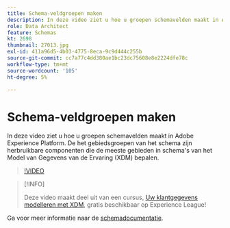 ```yaml
---
title: Schema-veldgroepen maken
description: In deze video ziet u hoe u groepen schemavelden maakt in Adobe Experience Platform. De het gebiedsgroepen van het schema zijn herbruikbare componenten die de meeste gebieden in schema's van het Model van Gegevens van de Ervaring (XDM) bepalen.
role: Data Architect
feature: Schemas
kt: 2698
thumbnail: 27013.jpg
exl-id: 411a96d5-4b03-4775-8eca-9c9d444c255b
source-git-commit: cc7a77c4dd380ae1bc23dc75608e8e2224dfe78c
workflow-type: tm+mt
source-wordcount: '105'
ht-degree: 5%

---
```


# Schema-veldgroepen maken

In deze video ziet u hoe u groepen schemavelden maakt in Adobe Experience Platform. De het gebiedsgroepen van het schema zijn herbruikbare componenten die de meeste gebieden in schema&#39;s van het Model van Gegevens van de Ervaring (XDM) bepalen.

>[!VIDEO](https://video.tv.adobe.com/v/27013?quality=12&learn=on)

>[!INFO]
>
> Deze video maakt deel uit van een cursus, [Uw klantgegevens modelleren met XDM](https://experienceleague.adobe.com/?recommended=ExperiencePlatform-D-1-2021.1.xdm), gratis beschikbaar op Experience League!

Ga voor meer informatie naar de [schemadocumentatie](https://experienceleague.adobe.com/docs/experience-platform/xdm/home.html?lang=nl).